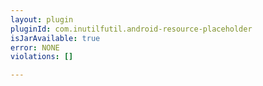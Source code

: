 ```yaml
---
layout: plugin
pluginId: com.inutilfutil.android-resource-placeholder
isJarAvailable: true
error: NONE
violations: []

---
```


